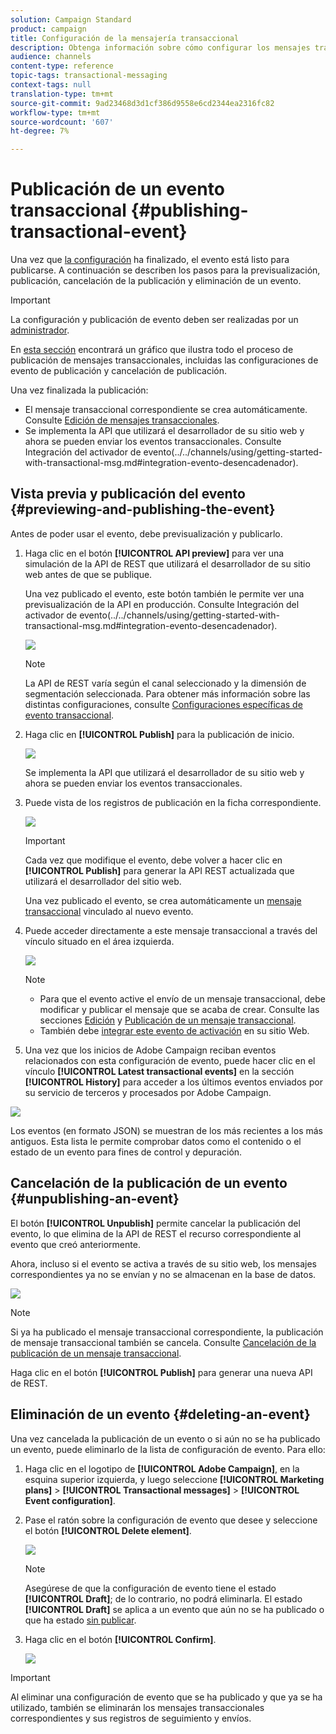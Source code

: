 ```yaml
---
solution: Campaign Standard
product: campaign
title: Configuración de la mensajería transaccional
description: Obtenga información sobre cómo configurar los mensajes transaccionales.
audience: channels
content-type: reference
topic-tags: transactional-messaging
context-tags: null
translation-type: tm+mt
source-git-commit: 9ad23468d3d1cf386d9558e6cd2344ea2316fc82
workflow-type: tm+mt
source-wordcount: '607'
ht-degree: 7%

---
```



# Publicación de un evento transaccional {#publishing-transactional-event}

Una vez que [la configuración](../../channels/using/configuring-transactional-event.md) ha finalizado, el evento está listo para publicarse. A continuación se describen los pasos para la previsualización, publicación, cancelación de la publicación y eliminación de un evento.

>[!IMPORTANT]
>
>La configuración y publicación de evento deben ser realizadas por un [administrador](../../administration/using/users-management.md#functional-administrators).

En [esta sección](../../channels/using/publishing-transactional-message.md) encontrará un gráfico que ilustra todo el proceso de publicación de mensajes transaccionales, incluidas las configuraciones de evento de publicación y cancelación de publicación.

Una vez finalizada la publicación:
* El mensaje transaccional correspondiente se crea automáticamente. Consulte [Edición de mensajes transaccionales](../../channels/using/editing-transactional-message.md).
* Se implementa la API que utilizará el desarrollador de su sitio web y ahora se pueden enviar los eventos transaccionales. Consulte Integración del activador de evento(../../channels/using/getting-started-with-transactional-msg.md#integration-evento-desencadenador).

## Vista previa y publicación del evento {#previewing-and-publishing-the-event}

Antes de poder usar el evento, debe previsualización y publicarlo.

1. Haga clic en el botón **[!UICONTROL API preview]** para ver una simulación de la API de REST que utilizará el desarrollador de su sitio web antes de que se publique.

   Una vez publicado el evento, este botón también le permite ver una previsualización de la API en producción. Consulte Integración del activador de evento(../../channels/using/getting-started-with-transactional-msg.md#integration-evento-desencadenador).

   ![](assets/message-center_api_preview.png)

   >[!NOTE]
   >
   >La API de REST varía según el canal seleccionado y la dimensión de segmentación seleccionada. Para obtener más información sobre las distintas configuraciones, consulte [Configuraciones específicas de evento transaccional](../../channels/using/configuring-transactional-event.md#transactional-event-specific-configurations).

1. Haga clic en **[!UICONTROL Publish]** para la publicación de inicio.

   ![](assets/message-center_pub.png)

   Se implementa la API que utilizará el desarrollador de su sitio web y ahora se pueden enviar los eventos transaccionales.

1. Puede vista de los registros de publicación en la ficha correspondiente.

   ![](assets/message-center_logs.png)

   >[!IMPORTANT]
   >
   >Cada vez que modifique el evento, debe volver a hacer clic en **[!UICONTROL Publish]** para generar la API REST actualizada que utilizará el desarrollador del sitio web.

   Una vez publicado el evento, se crea automáticamente un [mensaje transaccional](../../channels/using/editing-transactional-message.md) vinculado al nuevo evento.

1. Puede acceder directamente a este mensaje transaccional a través del vínculo situado en el área izquierda.

   ![](assets/message-center_messagegeneration.png)

   >[!NOTE]
   >
   >* Para que el evento active el envío de un mensaje transaccional, debe modificar y publicar el mensaje que se acaba de crear. Consulte las secciones [Edición](../../channels/using/editing-transactional-message.md) y [Publicación de un mensaje transaccional](../../channels/using/publishing-transactional-message.md).
      >
      >
   * También debe [integrar este evento de activación](../../channels/using/getting-started-with-transactional-msg.md#integrate-event-trigger) en su sitio Web.


1. Una vez que los inicios de Adobe Campaign reciban eventos relacionados con esta configuración de evento, puede hacer clic en el vínculo **[!UICONTROL Latest transactional events]** en la sección **[!UICONTROL History]** para acceder a los últimos eventos enviados por su servicio de terceros y procesados por Adobe Campaign.

![](assets/message-center_latest-events.png)

Los eventos (en formato JSON) se muestran de los más recientes a los más antiguos. Esta lista le permite comprobar datos como el contenido o el estado de un evento para fines de control y depuración.

## Cancelación de la publicación de un evento {#unpublishing-an-event}

El botón **[!UICONTROL Unpublish]** permite cancelar la publicación del evento, lo que elimina de la API de REST el recurso correspondiente al evento que creó anteriormente.

Ahora, incluso si el evento se activa a través de su sitio web, los mensajes correspondientes ya no se envían y no se almacenan en la base de datos.

![](assets/message-center_unpublish.png)

>[!NOTE]
>
>Si ya ha publicado el mensaje transaccional correspondiente, la publicación de mensaje transaccional también se cancela. Consulte [Cancelación de la publicación de un mensaje transaccional](../../channels/using/publishing-transactional-message.md#unpublishing-a-transactional-message).

Haga clic en el botón **[!UICONTROL Publish]** para generar una nueva API de REST.

<!--## Transactional messaging publication process {#transactional-messaging-pub-process}

The chart below illustrates the transactional messaging publication process.

![](assets/message-center_pub-process.png)

For more on publishing, pausing and unpublishing a transactional message, see [this section](../../channels/using/publishing-transactional-message.md).-->

## Eliminación de un evento {#deleting-an-event}

Una vez cancelada la publicación de un evento o si aún no se ha publicado un evento, puede eliminarlo de la lista de configuración de evento. Para ello:

1. Haga clic en el logotipo de **[!UICONTROL Adobe Campaign]**, en la esquina superior izquierda, y luego seleccione **[!UICONTROL Marketing plans]** > **[!UICONTROL Transactional messages]** > **[!UICONTROL Event configuration]**.
1. Pase el ratón sobre la configuración de evento que desee y seleccione el botón **[!UICONTROL Delete element]**.

   ![](assets/message-center_delete-button.png)

   >[!NOTE]
   >
   >Asegúrese de que la configuración de evento tiene el estado **[!UICONTROL Draft]**; de lo contrario, no podrá eliminarla. El estado **[!UICONTROL Draft]** se aplica a un evento que aún no se ha publicado o que ha estado [sin publicar](#unpublishing-an-event).

1. Haga clic en el botón **[!UICONTROL Confirm]**.

   ![](assets/message-center_delete-confirm.png)

>[!IMPORTANT]
>
>Al eliminar una configuración de evento que se ha publicado y que ya se ha utilizado, también se eliminarán los mensajes transaccionales correspondientes y sus registros de seguimiento y envíos.
